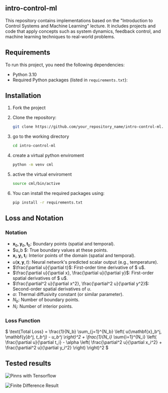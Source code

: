 ## intro-control-ml

This repository contains implementations based on the "Introduction to Control Systems and Machine Learning" lecture. It includes projects and code that apply concepts such as system dynamics, feedback control, and machine learning techniques to real-world problems.

## Requirements

To run this project, you need the following dependencies:

- Python 3.10
- Required Python packages (listed in `requirements.txt`):


## Installation

1. Fork the project

2. Clone the repository:
   ```bash
   git clone https://github.com/your_repository_name/intro-control-ml.git
   
3. go to the working directory
   ```bash
   cd intro-control-ml

4. create a virtual python enviroment
   ```bash
   python -m venv cml

5. active the virtual enviroment
   ```bash
   source cml/bin/active

6. You can install the required packages using:
    ```bash
    pip install -r requirements.txt

## Loss and Notation

### Notation
- $\mathbf{x}_b, \mathbf{y}_b, \mathbf{t}_b$: Boundary points (spatial and temporal). 
- $u_b $: True boundary values at these points.
- $\mathbf{x}_i, \mathbf{y}_i, \mathbf{t}_i$: Interior points of the domain (spatial and temporal).
- $u(\mathbf{x}, \mathbf{y}, t)$: Neural network's predicted scalar output (e.g., temperature).
- $\frac{\partial u}{\partial t}$: First-order time derivative of $ u$.
- $\frac{\partial u}{\partial x}, \frac{\partial u}{\partial y}$: First-order spatial derivatives of $ u$.
- $\frac{\partial^2 u}{\partial x^2}, \frac{\partial^2 u}{\partial y^2}$: Second-order spatial derivatives of $u$.
- $\alpha$: Thermal diffusivity constant (or similar parameter).
- $N_b$: Number of boundary points.
- $N_i$: Number of interior points.

### Loss Function
$
\text{Total Loss} = 
\frac{1}{N_b} \sum_{j=1}^{N_b} \left( u(\mathbf{x}_b^j, \mathbf{y}_b^j, t_b^j) - u_b^j \right)^2 + 
\frac{1}{N_i} \sum_{i=1}^{N_i} \left( \frac{\partial u}{\partial t_i} - \alpha \left( \frac{\partial^2 u}{\partial x_i^2} + \frac{\partial^2 u}{\partial y_i^2} \right) \right)^2
$


## Tested results
![Pinns with Tensorflow](./results/pinns_tf.png)

![Finite Difference Result](./results/fdm_result.png)
